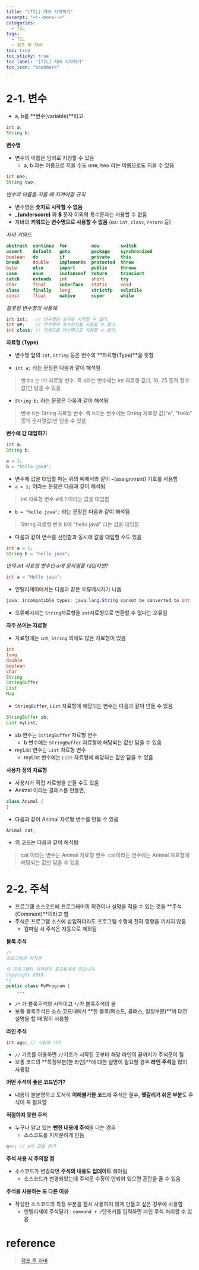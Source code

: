 ```yaml
---
title: "[TIL] 자바 시작하기"
excerpt: "<!--more-->"
categories:
  - TIL
tags:
  - TIL
  - 점프 투 자바
toc: true
toc_sticky: true
toc_label: "[TIL] 자바 시작하기"
toc_icon: "bookmark"
---
```


# 2-1. 변수

- a, b를 **변수(variable)**라고

```java
int a;
String b;
```

**변수명**

- 변수의 이름은 임의로 지정할 수 있음
  - a, b 라는 이름으로 지을 수도 one, two 라는 이름으로도 지을 수 있음

```java
int one;
String two;
```

*변수의 이름을 지을 때 지켜야할 규칙*

- 변수명은 **숫자로 시작할 수 없음**
- **_(underscore)** 와 **$** 문자 이외의 특수문자는 사용할 수 없음
- 자바의 **키워드는 변수명으로 사용할 수 없음** (ex: `int`, `class`, `return` 등)

*자바 키워드*

```java
abstract  continue  for         new        switch
assert    default   goto        package    synchronized
boolean   do        if          private    this
break     double    implements  protected  throw
byte      else      import      public     throws
case      enum      instanceof  return     transient
catch     extends   int         short      try
char      final     interface   static     void
class     finally   long        strictfp   volatile
const     float     native      super      while
```

*잘못된 변수명의 사용예*

```java
int 1st;   // 변수명은 숫자로 시작할 수 없다.
int a#;    // 변수명에 특수문자를 사용할 수 없다.
int class; // 키워드를 변수명으로 사용할 수 없다.
```

**자료형 (Type)**

- 변수명 앞의 `int`, `String` 등은 변수의 **자료형(Type)**을 뜻함

- `int a;` 라는 문장은 다음과 같이 해석됨

> 변수a 는 int 자료형 변수. 즉 a라는 변수에는 int 자료형 값(1, 10, 25 등의 정수값)만 담을 수 있음

- `String b;` 라는 문장은 다음과 같이 해석됨

> 변수 b는 String 자료형 변수. 즉 b라는 변수에는 String 자료형 값("a", "hello" 등의 문자열값)만 담을 수 있음

**변수에 값 대입하기**

```java
int a;
String b;

a = 1;
b = "hello java";
```

- 변수에 값을 대입할 때는 위의 예에서와 같이 `=`(assignment) 기호를 사용함
- `a = 1;` 이라는 문장은 다음과 같이 해석됨

> int 자료형 변수 a에 1 이라는 값을 대입함

- `b = "hello java";` 라는 문장은 다음과 같이 해석됨

> String 자료형 변수 b에 "hello java" 라는 값을 대입함

- 다음과 같이 변수를 선언함과 동시에 값을 대입할 수도 있음

```java
int a = 1;
String b = "hello java";
```

*만약 int 자료형 변수인 a에 문자열을 대입하면?*

```java
int a = "Hello java";
```

- 인텔리제이에서는 다음과 같은 오류메시지가 나옴

```java
java: incompatible types: java.lang.String cannot be converted to int
```

- 오류메시지는 `String`자료형을 `int`자료형으로 변환할 수 없다는 오류임

**자주 쓰이는 자료형**

- 자료형에는 `int`, `String` 외에도 많은 자료형이 있음

```java
int
long
double
boolean
char
String
StringBuffer
List
Map
```

- `StringBuffer`, `List` 자료형에 해당되는 변수는 다음과 같이 만들 수 있음

```java
StringBuffer sb;
List myList;
```

- sb 변수는 `StringBuffer` 자료형 변수
  - b 변수에는 `StringBuffer` 자료형에 해당되는 값만 담을 수 있음
- myList 변수는 `List` 자료형 변수
  - myList 변수에는 `List` 자료형에 해당되는 값만 담을 수 있음

**사용자 정의 자료형**

- 사용자가 직접 자료형을 만들 수도 있음
- Animal 이라는 클래스를 만들면,

```java
class Animal {
}
```

- 다음과 같이 Animal 자료형 변수를 만들 수 있음

```java
Animal cat;
```

- 위 코드는 다음과 같이 해석됨

> cat 이라는 변수는 Animal 자료형 변수. cat이라는 변수에는 Animal 자료형에 해당되는 값만 담을 수 있음

# 2-2. 주석

- 프로그램 소스코드에 프로그래머의 의견이나 설명을 적을 수 있는 것을 **주석(Comment)**이라고 함
- 주석은 프로그램 소스에 삽입하더라도 프로그램 수행에 전혀 영향을 끼치지 않음
  - 컴파일 시 주석은 자동으로 제외됨

**블록 주석**

```java
/*
프로그램의 저작권

이 프로그램의 저작권은 홍길동에게 있습니다.
Copyright 2013.
*/
public class MyProgram {
    ...
```

- `/*` 가 블록주석의 시작이고 `*/`가 블록주석의 끝
- 보통 블록주석은 소스 코드내에서 **한 블록(메소드, 클래스, 일정부분)**에 대한 설명을 할 때 많이 사용함

**라인 주석**

```java
int age; // 사람의 나이
```

- `//` 기호를 이용하면 `//`기호가 시작된 곳부터 해당 라인의 끝까지가 주석문이 됨
- 보통 코드의 **특정부분(한 라인)**에 대한 설명이 필요할 경우 **라인 주석**을 많이 사용함

**어떤 주석이 좋은 코드인가?**

- 내용이 불분명하고 도저히 **이해불가한 코드**에 주석은 필수, **헷갈리기 쉬운 부분**도 주석이 꼭 필요함

**적절하지 못한 주석**

- 누구나 알고 있는 **뻔한 내용에 주석**을 다는 경우
  - 소스코드를 지저분하게 만듬

```java
a++; // a의 값을 증가
```

**주석 사용 시 주의할 점**

- 소스코드가 변경되면 **주석의 내용도 업데이트** 해야됨
  - 소스코드가 변경되었는데 주석문 수정이 안되어 있으면 혼란을 줄 수 있음

**주석을 사용하는 또 다른 이유**

- 작성한 소스코드의 특정 부분을 잠시 사용하지 않게 만들고 싶은 경우에 사용함
  - 인텔리제이 주석달기 : `command + /`단축키를 입력하면 라인 주석 처리할 수 있음

# reference

> [점프 투 자바](https://wikidocs.net/book/31)<br>